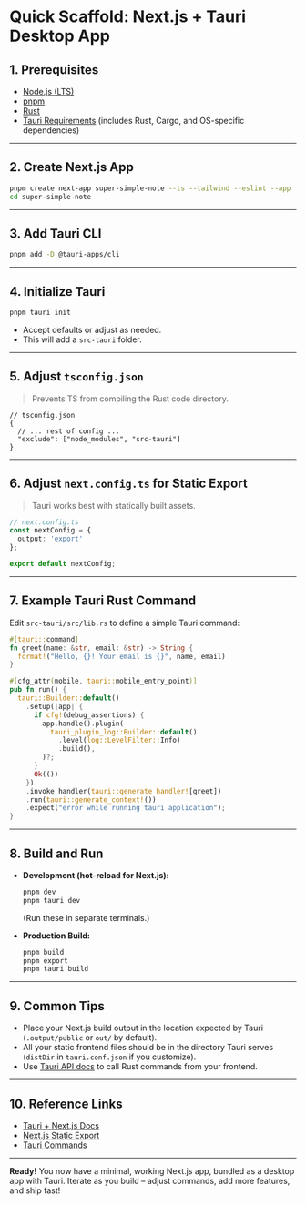 # Quick Scaffold: Next.js + Tauri Desktop App

## 1. Prerequisites

* [Node.js (LTS)](https://nodejs.org/)
* [pnpm](https://pnpm.io/installation)
* [Rust](https://rustup.rs/)
* [Tauri Requirements](https://tauri.app/v1/guides/getting-started/prerequisites/) (includes Rust, Cargo, and OS-specific dependencies)

---

## 2. Create Next.js App

```sh
pnpm create next-app super-simple-note --ts --tailwind --eslint --app
cd super-simple-note
```

---

## 3. Add Tauri CLI

```sh
pnpm add -D @tauri-apps/cli
```

---

## 4. Initialize Tauri

```sh
pnpm tauri init
```

* Accept defaults or adjust as needed.
* This will add a `src-tauri` folder.

---

## 5. Adjust `tsconfig.json`

> Prevents TS from compiling the Rust code directory.

```jsonc
// tsconfig.json
{
  // ... rest of config ...
  "exclude": ["node_modules", "src-tauri"]
}
```

---

## 6. Adjust `next.config.ts` for Static Export

> Tauri works best with statically built assets.

```ts
// next.config.ts
const nextConfig = {
  output: 'export'
};

export default nextConfig;
```

---

## 7. Example Tauri Rust Command

Edit `src-tauri/src/lib.rs` to define a simple Tauri command:

```rust
#[tauri::command]
fn greet(name: &str, email: &str) -> String {
  format!("Hello, {}! Your email is {}", name, email)
}

#[cfg_attr(mobile, tauri::mobile_entry_point)]
pub fn run() {
  tauri::Builder::default()
    .setup(|app| {
      if cfg!(debug_assertions) {
        app.handle().plugin(
          tauri_plugin_log::Builder::default()
            .level(log::LevelFilter::Info)
            .build(),
        )?;
      }
      Ok(())
    })
    .invoke_handler(tauri::generate_handler![greet])
    .run(tauri::generate_context!())
    .expect("error while running tauri application");
}
```

---

## 8. Build and Run

* **Development (hot-reload for Next.js):**

  ```sh
  pnpm dev
  pnpm tauri dev
  ```

  (Run these in separate terminals.)

* **Production Build:**

  ```sh
  pnpm build
  pnpm export
  pnpm tauri build
  ```

---

## 9. Common Tips

* Place your Next.js build output in the location expected by Tauri (`.output/public` or `out/` by default).
* All your static frontend files should be in the directory Tauri serves (`distDir` in `tauri.conf.json` if you customize).
* Use [Tauri API docs](https://tauri.app/v1/api/js/) to call Rust commands from your frontend.

---

## 10. Reference Links

* [Tauri + Next.js Docs](https://tauri.app/v1/guides/getting-started/setup-nextjs/)
* [Next.js Static Export](https://nextjs.org/docs/pages/building-your-application/deploying/static-exports)
* [Tauri Commands](https://tauri.app/v1/guides/features/command/)

---

**Ready!**
You now have a minimal, working Next.js app, bundled as a desktop app with Tauri.
Iterate as you build – adjust commands, add more features, and ship fast!
